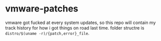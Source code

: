 # vmware-patches

vmware got fucked at every system updates, so this repo will contain my track history for how i got things on road last time. folder structre is `distro/$(uname -r)/{patch,error}_file`.

